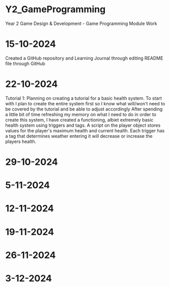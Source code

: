# Y2_GameProgramming
Year 2 Game Design &amp; Development - Game Programming Module Work
# 15-10-2024
Created a GitHub repository and Learning Journal through editing README file through GitHub
# 22-10-2024
Tutorial 1: Planning on creating a tutorial for a basic health system. To start with I plan to create the entire system first so I know what will/won't need to be covered by the tutorial and be able to adjust accordingly
After spending a little bit of time refreshing my memory on what I need to do in order to create this system, I have created a functioning, albiet extremely basic health system using triggers and tags. A script on the player object stores values for the player's maximum health and current health. Each trigger has a tag that determines weather entering it will decrease or increase the players health.
# 29-10-2024
# 5-11-2024
# 12-11-2024
# 19-11-2024
# 26-11-2024
# 3-12-2024
